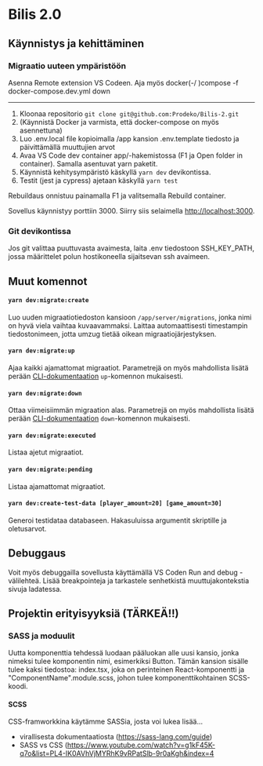 # Bilis 2.0

## Käynnistys ja kehittäminen

### Migraatio uuteen ympäristöön
Asenna Remote extension VS Codeen. Aja myös docker(-/ )compose -f docker-compose.dev.yml down

---

1. Kloonaa repositorio `git clone git@github.com:Prodeko/Bilis-2.git`
2. (Käynnistä Docker ja varmista, että docker-compose on myös asennettuna)
3. Luo .env.local file kopioimalla /app kansion .env.template tiedosto ja päivittämällä muuttujien arvot
4. Avaa VS Code dev container app/-hakemistossa (F1 ja Open folder in container). Samalla asentuvat yarn paketit.
5. Käynnistä kehitysympäristö käskyllä `yarn dev` devikontissa.
5. Testit (jest ja cypress) ajetaan käskyllä `yarn test`

Rebuildaus onnistuu painamalla F1 ja valitsemalla Rebuild container.

Sovellus käynnistyy porttiin 3000. Siirry siis selaimella [http://localhost:3000](http://localhost:3000).

### Git devikontissa

Jos git valittaa puuttuvasta avaimesta, laita .env tiedostoon SSH_KEY_PATH, jossa määrittelet polun hostikoneella sijaitsevan ssh avaimeen.


## Muut komennot

#### `yarn dev:migrate:create`

Luo uuden migraatiotiedoston kansioon `/app/server/migrations`, jonka nimi on hyvä viela vaihtaa kuvaavammaksi. Laittaa automaattisesti timestampin tiedostonimeen, jotta umzug tietää oikean migraatiojärjestyksen.

#### `yarn dev:migrate:up`

Ajaa kaikki ajamattomat migraatiot. Parametrejä on myös mahdollista lisätä perään [CLI-dokumentaation](https://github.com/sequelize/umzug#cli-usage) `up`-komennon mukaisesti.

#### `yarn dev:migrate:down`

Ottaa viimeisiimmän migraation alas. Parametrejä on myös mahdollista lisätä perään [CLI-dokumentaation](https://github.com/sequelize/umzug#cli-usage) `down`-komennon mukaisesti.

#### `yarn dev:migrate:executed`

Listaa ajetut migraatiot.

#### `yarn dev:migrate:pending`

Listaa ajamattomat migraatiot.

#### `yarn dev:create-test-data [player_amount=20] [game_amount=30]`

Generoi testidataa databaseen. Hakasuluissa argumentit skriptille ja oletusarvot.

## Debuggaus

Voit myös debuggailla sovellusta käyttämällä VS Coden Run and debug -välilehteä. 
Lisää breakpointeja ja tarkastele senhetkistä muuttujakontekstia sivuja ladatessa.

## Projektin erityisyyksiä (TÄRKEÄ!!)

### SASS ja moduulit
Uutta komponenttia tehdessä luodaan pääluokan alle uusi kansio, jonka nimeksi tulee komponentin nimi, esimerkiksi Button. Tämän kansion sisälle tulee kaksi tiedostoa: index.tsx, joka on perinteinen React-komponentti ja "ComponentName".module.scss, johon tulee komponenttikohtainen SCSS-koodi.

#### SCSS
CSS-framworkkina käytämme SASSia, josta voi lukea lisää...
- virallisesta dokumentaatiosta (https://sass-lang.com/guide)
- SASS vs CSS (https://www.youtube.com/watch?v=g1kF45K-q7o&list=PL4-IK0AVhVjMYRhK9vRPatSlb-9r0aKgh&index=4
